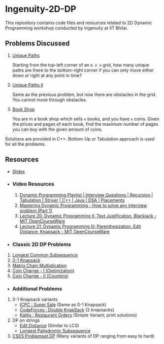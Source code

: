 # Ingenuity-2D-DP

This repository contains code files and resources related to 2D Dynamic Programming workshop conducted by Ingenuity at IIT Bhilai.

## Problems Discussed
1. [Unique Paths](https://leetcode.com/problems/unique-paths/)

    Starting from the top-left corner of an `m x n` grid, how many unique paths are there to the bottom-right corner if you can only move either down or right at any point in time?

2. [Unique Paths II](https://leetcode.com/problems/unique-paths-ii/)

    Same as the previous problem, but now there are obstacles in the grid. You cannot move through obstacles.

3. [Book Shop](https://cses.fi/problemset/task/1158)

    You are in a book shop which sells `n` books, and you have `x` coins. Given the prices and pages of each book, find the maximum number of pages you can buy with the given amount of coins. 

Solutions are provided in C++. Bottom-Up or Tabulation approach is used for all the problems.

## Resources
- [Slides](https://docs.google.com/presentation/d/1RwMLsQ6OAE5KANBT24xlfu3ESec2DJBhsL3epi0Nkh0/edit?usp=sharing)
- ### Video Resources
  1. [Dynamic Programming Playlist | Interview Questions | Recursion | Tabulation | Striver | C++ | Java | DSA | Placements](https://youtube.com/playlist?list=PLgUwDviBIf0qUlt5H_kiKYaNSqJ81PMMY)
  2. [Mastering Dynamic Programming - How to solve any interview problem (Part 1)](https://youtu.be/Hdr64lKQ3e4)
  3. [Lecture 20: Dynamic Programming II: Text Justification, Blackjack - MIT OpenCourseWare](https://www.youtube.com/watch?v=ENyox7kNKeY)
  4. [Lecture 21: Dynamic Programming III: Parenthesization, Edit Distance, Knapsack - MIT OpenCourseWare](https://www.youtube.com/watch?v=ocZMDMZwhCY)
- ### Classic 2D DP Problems
 1. [Longest Common Subsequence](https://www.geeksforgeeks.org/longest-common-subsequence-dp-4/)
 2. [0-1 Knapsack](https://www.geeksforgeeks.org/0-1-knapsack-problem-dp-10/)
 3. [Matrix Chain Multiplication](https://www.geeksforgeeks.org/matrix-chain-multiplication-dp-8/)
 4. [Coin Change - I (Optimization)](https://www.geeksforgeeks.org/find-minimum-number-of-coins-that-make-a-change/)
 4. [Coin Change - II (Counting)](https://www.geeksforgeeks.org/coin-change-dp-7/)
- ### Additional Problems
 1. 0-1 Knapsack variants
    - [ICPC : Super Sale](https://onlinejudge.org/index.php?option=onlinejudge&page=show_problem&problem=1071) (Same as 0-1 Knapsack)
    - [CodeForces : Double KnapSack](https://codeforces.com/problemset/problem/618/F) (2 knapsacks)
    - [Kattis : Restaurant Orders](https://open.kattis.com/contests/wf6xh5/problems/orders) (Simple Variant; print solutions)
 2. DP on strings
    - [Edit Distance](https://leetcode.com/problems/edit-distance/) (Similar to LCS)
    - [Longest Palindromic Subsequence](https://leetcode.com/problems/longest-palindromic-subsequence/) 
 3. [CSES Problemset DP](https://cses.fi/problemset/) (Many variants of DP ranging from easy to hard)
